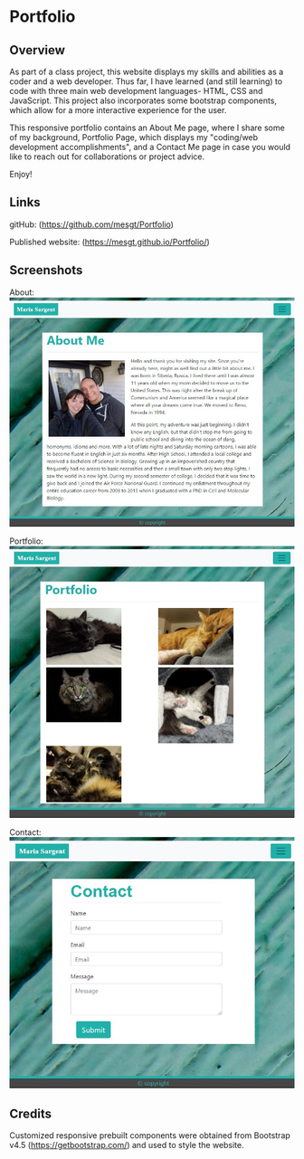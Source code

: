 # Portfolio

## Overview

As part of a class project, this website displays my skills and abilities as a coder and a web developer. Thus far, I have learned (and still learning) to code with three main web development languages- HTML, CSS and JavaScript. This project also incorporates some bootstrap components, which allow for a more interactive experience for the user. 

This responsive portfolio contains an About Me page, where I share some of my background, Portfolio Page, which displays my "coding/web development accomplishments", and a Contact Me page in case you would like to reach out for collaborations or project advice. 

Enjoy!
## Links

gitHub: (https://github.com/mesgt/Portfolio)

Published website: (https://mesgt.github.io/Portfolio/)

## Screenshots

About: <img src = "./Image/About.jpg" alt="aboutPage">

Portfolio: <img src = "./Image/Portfolio.jpg" alt="portfolioPage">

Contact: <img src = "./Image/Contact.jpg" alt="contactPage">

## Credits

Customized responsive prebuilt components were obtained from Bootstrap v4.5 (https://getbootstrap.com/) and used to style the website. 